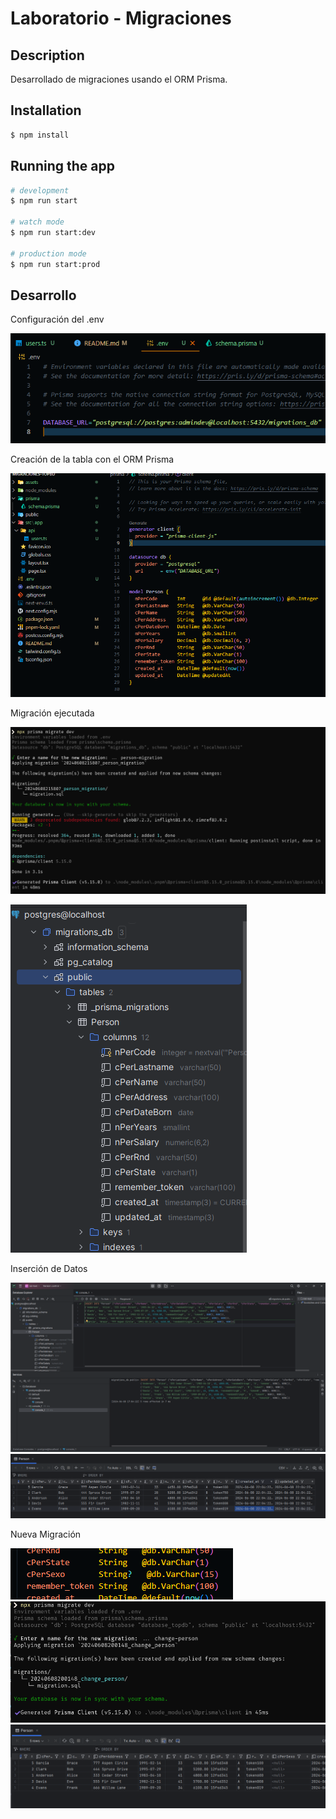 # Laboratorio - Migraciones

## Description

Desarrollado de migraciones usando el ORM Prisma.

## Installation

```bash
$ npm install
```

## Running the app

```bash
# development
$ npm run start

# watch mode
$ npm run start:dev

# production mode
$ npm run start:prod
```

## Desarrollo

Configuración del .env

![env](/assets/env.png)

Creación de la tabla con el ORM Prisma

![Uso del Orm para la BD](/assets/setup.png)

Migración ejecutada

![comando migracion](/assets/migracion.png)

![base de datos](/assets/bd.png)

Inserción de Datos

![insercion](/assets/insercion.png)
![tabla](/assets/tabla.png)

Nueva Migración

![change](/assets/change.png)
![change text](/assets/change-person.png)
![null](/assets/null.png)
